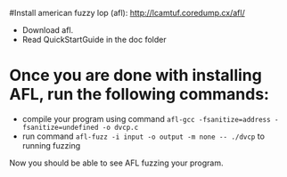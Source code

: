 #Install american fuzzy lop (afl): http://lcamtuf.coredump.cx/afl/
- Download afl.
- Read QuickStartGuide in the doc folder

# Once you are done with installing AFL, run the following commands:
- compile your program using command `afl-gcc -fsanitize=address -fsanitize=undefined -o dvcp.c` 
- run command `afl-fuzz -i input -o output -m none -- ./dvcp` to running fuzzing 

Now you should be able to see AFL fuzzing your program. 




